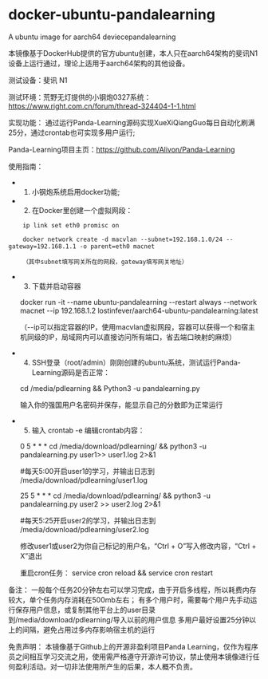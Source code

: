 # docker-ubuntu-pandalearning
A ubuntu image for aarch64 deviecepandalearning

本镜像基于DockerHub提供的官方ubuntu创建，本人只在aarch64架构的斐讯N1设备上运行通过，理论上适用于aarch64架构的其他设备。

测试设备：斐讯 N1

测试环境：荒野无灯提供的小钢炮0327系统：https://www.right.com.cn/forum/thread-324404-1-1.html

实现功能：
通过运行Panda-Learning源码实现XueXiQiangGuo每日自动化刷满25分，通过crontab也可实现多用户运行;

Panda-Learning项目主页：https://github.com/Alivon/Panda-Learning

使用指南：

* 1. 小钢炮系统启用docker功能;

* 2. 在Docker里创建一个虚拟网段：
```
    ip link set eth0 promisc on 
    
    docker network create -d macvlan --subnet=192.168.1.0/24 --gateway=192.168.1.1 -o parent=eth0 macnet    
    
    （其中subnet填写网关所在的网段，gateway填写网关地址） 
```
* 3. 下载并启动容器 

    docker run -it --name ubuntu-pandalearning --restart always --network macnet --ip 192.168.1.2 lostinfever/aarch64-ubuntu-pandalearning:latest
    
    （--ip可以指定容器的IP，使用macvlan虚拟网段，容器可以获得一个和宿主机同级的IP，局域网内可以直接访问所有端口，省去端口映射的麻烦）

* 4. SSH登录（root/admin）刚刚创建的ubuntu系统，测试运行Panda-Learning源码是否正常：

    cd /media/pdlearning && Python3 -u pandalearning.py

    输入你的强国用户名密码并保存，能显示自己的分数即为正常运行

* 5. 输入 crontab -e 编辑crontab内容：

    0 5 * * * cd /media/download/pdlearning/ && python3 -u pandalearning.py user1>> user1.log 2>&1
    
    #每天5:00开启user1的学习，并输出日志到 /media/download/pdlearning/user1.log

    25 5 * * * cd /media/download/pdlearning/ && python3 -u pandalearning.py user2 >> user2.log 2>&1
    
    #每天5:25开启user2的学习，并输出日志到 /media/download/pdlearning/user2.log
    
    修改user1或user2为你自己标记的用户名，“Ctrl + O”写入修改内容，“Ctrl + X”退出

    重启cron任务： service cron reload && service cron restart

备注：
 一般每个任务20分钟左右可以学习完成，由于开启多线程，所以耗费内存较大，单个任务内存消耗在500mb左右；
有多个用户时，需要每个用户先手动运行保存用户信息，或复制其他平台上的user目录到/media/download/pdlearning/导入以前的用户信息
多用户最好设置25分钟以上的间隔，避免占用过多内存影响宿主机的运行

免责声明：
本镜像基于Github上的开源非盈利项目Panda Learning，仅作为程序员之间相互学习交流之用，使用需严格遵守开源许可协议，禁止使用本镜像进行任何盈利活动。对一切非法使用所产生的后果，本人概不负责。
